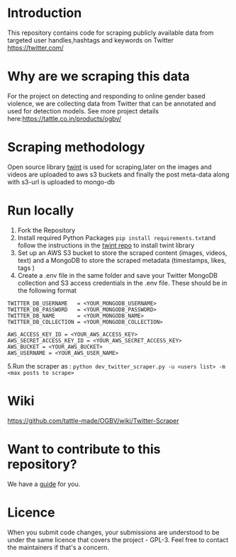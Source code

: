 # Introduction

This repository contains code for scraping publicly available data from targeted user handles,hashtags and keywords on Twitter https://twitter.com/

# Why are we scraping this data

For the project on detecting and responding to online gender based violence, we are collecting data from Twitter that can be annotated and used for detection models. See more project details here:https://tattle.co.in/products/ogbv/

# Scraping methodology

Open source library [twint](https://github.com/twintproject/twint/) is used for scraping,later on the images and videos are uploaded to aws
s3 buckets and finally the post meta-data along with s3-url is uploaded to mongo-db

# Run locally

1. Fork the Repository
2. Install required Python Packages `pip install requirements.txt`and follow the instructions in the [twint repo](https://github.com/twintproject/twint/) to install 
   twint library
4. Set up an AWS S3 bucket to store the scraped content (images, videos, text) and a MongoDB to store the scraped metadata 
   (timestamps, likes, tags )
4. Create a .env file in the same folder and save your Twitter MongoDB collection and S3 access credentials in the .env file. These should be in the following format
  
  ```
  TWITTER_DB_USERNAME   = <YOUR_MONGODB_USERNAME>
  TWITTER_DB_PASSWORD   = <YOUR_MONGODB_PASSWORD>
  TWITTER_DB_NAME       = <YOUR_MONGODB_NAME>
  TWITTER_DB_COLLECTION = <YOUR_MONGODB_COLLECTION>

  AWS_ACCESS_KEY_ID = <YOUR_AWS_ACCESS_KEY>
  AWS_SECRET_ACCESS_KEY_ID = <YOUR_AWS_SECRET_ACCESS_KEY>
  AWS_BUCKET = <YOUR_AWS_BUCKET>
  AWS_USERNAME = <YOUR_AWS_USER_NAME>
  ```
 5.Run the scraper as : `python dev_twitter_scraper.py -u <users list> -m <max posts to scrape> `

# Wiki 

https://github.com/tattle-made/OGBV/wiki/Twitter-Scraper


# Want to contribute to this repository?

We have a [guide](../Instagram/docs/contributing.md) for you.

# Licence
When you submit code changes, your submissions are understood to be under the same licence that covers the project - GPL-3. Feel free to contact the maintainers if that's a concern.
